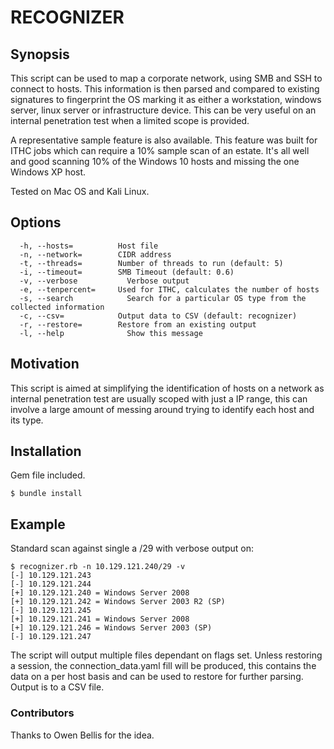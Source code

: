 # RECOGNIZER

## Synopsis

This script can be used to map a corporate network, using SMB and SSH to connect to hosts. This information is then parsed and compared to existing signatures to fingerprint the OS marking it as either a workstation, windows server, linux server or infrastructure device.
This can be very useful on an internal penetration test when a limited scope is provided.

A representative sample feature is also available. This feature was built for ITHC jobs which can require a 10% sample scan of an estate. It's all well and good scanning 10% of the Windows 10 hosts and missing the one Windows XP host.

Tested on Mac OS and Kali Linux.

## Options
```
  -h, --hosts=          Host file
  -n, --network=        CIDR address
  -t, --threads=        Number of threads to run (default: 5)
  -i, --timeout=        SMB Timeout (default: 0.6)
  -v, --verbose           Verbose output
  -e, --tenpercent=     Used for ITHC, calculates the number of hosts
  -s, --search            Search for a particular OS type from the collected information
  -c, --csv=            Output data to CSV (default: recognizer)
  -r, --restore=        Restore from an existing output
  -l, --help              Show this message
```

## Motivation

This script is aimed at simplifying the identification of hosts on a network as internal penetration test are usually scoped with just a IP range, this can involve a large amount of messing around trying to identify each host and its type.

## Installation

Gem file included.
```
$ bundle install
```
## Example
Standard scan against single a /29 with verbose output on:
```
$ recognizer.rb -n 10.129.121.240/29 -v
[-] 10.129.121.243                            
[-] 10.129.121.244
[+] 10.129.121.240 = Windows Server 2008
[+] 10.129.121.242 = Windows Server 2003 R2 (SP)
[-] 10.129.121.245                           
[+] 10.129.121.241 = Windows Server 2008
[+] 10.129.121.246 = Windows Server 2003 (SP)
[-] 10.129.121.247
```
The script will output multiple files dependant on flags set.
Unless restoring a session, the connection_data.yaml fill will be produced, this contains the data on a per host basis and can be used to restore for further parsing.
Output is to a CSV file.



### Contributors

Thanks to Owen Bellis for the idea.
